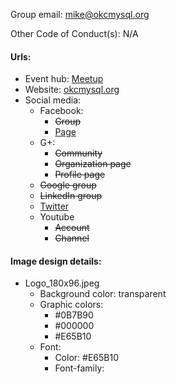 Group email: mike@okcmysql.org

Other Code of Conduct(s): N/A

#### Urls:
  - Event hub: [Meetup](http://www.meetup.com/Oklahoma-City-MySQL-Meetup/)
  - Website: [okcmysql.org](http://okcmysql.org/)
  - Social media:
    - Facebook:
      - ~~Group~~
      - [Page](https://www.facebook.com/okcmysql)
    - G+:
      - ~~Community~~
      - ~~Organization page~~
      - ~~Profile page~~
    - ~~Google group~~
    - ~~LinkedIn group~~
    - [Twitter](https://twitter.com/okcmysql)
    - Youtube
      - ~~Account~~
      - ~~Channel~~

#### Image design details:
- Logo_180x96.jpeg
  - Background color: transparent
  - Graphic colors:
    - #0B7B90
    - #000000
    - #E65B10
  - Font:
    - Color: #E65B10
    - Font-family:
